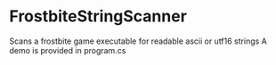 # FrostbiteStringScanner

Scans a frostbite game executable for readable ascii or utf16 strings
A demo is provided in program.cs
